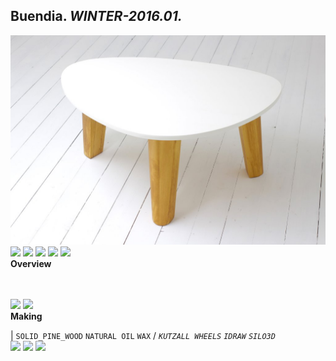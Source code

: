 
## Buendia. _WINTER-2016.01._
![Buendia](/100.jpg)<a href="https://ewwgene.github.io/Buendia/110.jpg"><img src="https://ewwgene.github.io/Buendia/110.jpg" height="100"></a> <a href="https://ewwgene.github.io/Buendia/111.jpg"><img src="https://ewwgene.github.io/Buendia/111.jpg" height="100"></a> <a href="https://ewwgene.github.io/Buendia/112.jpg"><img src="https://ewwgene.github.io/Buendia/112.jpg" height="100"></a> <a href="https://ewwgene.github.io/Buendia/120.jpg"><img src="https://ewwgene.github.io/Buendia/120.jpg" height="100"></a> <a href="https://ewwgene.github.io/Buendia/121.jpg"><img src="https://ewwgene.github.io/Buendia/121.jpg" height="100"></a> 
<br>
**Overview**

<br><br>
<a href="https://ewwgene.github.io/Buendia/Making/102.jpg"><img src="https://ewwgene.github.io/Buendia/Making/102.jpg" height="100"></a> <a href="https://ewwgene.github.io/Buendia/Making/104.jpg"><img src="https://ewwgene.github.io/Buendia/Making/104.jpg" height="100"></a> <br>
**Making**

|
`SOLID_PINE_WOOD` `NATURAL OIL` `WAX` 
/
_`KUTZALL WHEELS`_ _`IDRAW`_ _`SILO3D`_ 
<br>
<a href="https://ewwgene.github.io/Buendia/311.jpg"><img src="https://ewwgene.github.io/Buendia/311.jpg" height="100"></a> <a href="https://ewwgene.github.io/Buendia/312.jpg"><img src="https://ewwgene.github.io/Buendia/312.jpg" height="100"></a> <a href="https://ewwgene.github.io/Buendia/323.jpg"><img src="https://ewwgene.github.io/Buendia/323.jpg" height="100"></a> 
<br>

